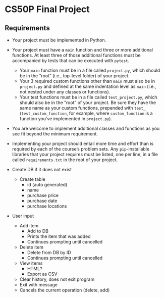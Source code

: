 # CS50P Final Project

## Requirements
* Your project must be implemented in Python.
* Your project must have a `main` function and three or more additional functions. At least three of those additional functions must be accompanied by tests that can be executed with `pytest`.
    * Your `main` function must be in a file called `project.py`, which should be in the “root” (i.e., top-level folder) of your project.
    * Your 3 required custom functions other than `main` must also be in `project.py` and defined at the same indentation level as `main` (i.e., not nested under any classes or functions).
    * Your test functions must be in a file called `test_project.py`, which should also be in the “root” of your project. Be sure they have the same name as your custom functions, prepended with `test_` (`test_custom_function`, for example, where `custom_function` is a function you’ve implemented in `project.py`).
* You are welcome to implement additional classes and functions as you see fit beyond the minimum requirement.
* Implementing your project should entail more time and effort than is required by each of the course’s problem sets.
Any `pip`-installable libraries that your project requires must be listed, one per line, in a file called `requirements.txt` in the root of your project.


* Create DB if it does not exist
    * Create table
        * id (auto generated)
        * name
        * purchase price
        * purchase date
        * purchase locations
* User input
    * Add item
        * Add to DB
        * Prints the item that was added
        * Continues prompting until cancelled
    * Delete item
        * Delete from DB by ID
        * Continues prompting until cancelled
    * View items
        * HTML?
        * Export as CSV
    * Clear history, does not exit program
    * Exit with message
    * Cancels the current operation (delete, add)